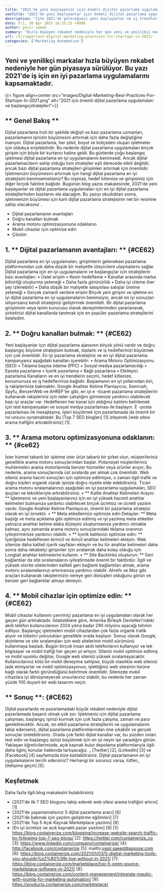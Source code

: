 ```yaml
---
title: "2021'de yeni başlayanlar için önemli dijital pazarlama uygulamaları" 
seoTitle: "2021'de yeni başlayanlar için önemli dijital pazarlama uygulamaları" 
description: "İşte 2021'de göreceğimiz yeni başlayanlar ve iş trendleri için birkaç dijital pazarlama uygulaması ve en iyi dijital pazarlama stratejileri." 
date: Fri, 30 Apr 2021 18:25:32 +0000
author: yasir saeed
summary: "Hızla büyüyen rekabet nedeniyle her gün yeni ve yenilikçi markalar piyasaya sürülüyor. Bu yazı 2021'de iş için en iyi pazarlama uygulamalarını kapsamaktadır." 
url: /tr/important-digital-marketing-practices-for-startups-in-2021/
categories: ['Marketing Automation']
---
```


## Yeni ve yenilikçi markalar hızla büyüyen rekabet nedeniyle her gün piyasaya sürülüyor. Bu yazı 2021'de iş için en iyi pazarlama uygulamalarını kapsamaktadır.

{{< figure align=center src="images/Digital-Marketing-Best-Practices-For-Startups-In-2021.png" alt="2021 için önemli dijital pazarlama uygulamaları ve başlangıç ​​stratejileri">}}


## ** Genel Bakış **
Dijital pazarlama hızlı bir şekilde değişti ve bazı pazarlama uzmanları, pazarlamanın işinizin büyümesini artırmak için daha fazla değiştiğine inanıyor. Dijital pazarlama, her şekil, boyut ve bütçeden oluşan işletmeler için oldukça erişilebilirdir. Bu nedenle dijital pazarlama uygulamaları birçok girişim için böyle bir kurtarıcı haline geldi.
Bu günlerde çoğu başlangıç ​​işletmesi dijital pazarlama en iyi uygulamalarını benimsedi. Ancak dijital pazarlamacıların sahip olduğu tüm stratejiler eşit derecede etkili değildir, ancak bazı dijital pazarlama stratejileri girişimleri artırmak için önemlidir. İşletmenizin büyümesini artırmak için hangi dijital pazarlama en iyi stratejisini benimsemelisiniz? Bu nişinize, hedef kitlenize ve girişiminiz için diğer birçok faktöre bağlıdır.
Bugünün blog yazısı makalesinde, 2021'de yeni başlayanlar ve dijital pazarlama uygulamaları için en iyi dijital pazarlama stratejilerinden bazılarını ele alacağım. Bu yazıyı okuduktan sonra, işletmenizin büyümesi için karlı dijital pazarlama stratejisinin net bir resmine sahip olacaksınız .
  * Dijital pazarlamanın avantajları
  * Doğru kanalları bulmak
  * Arama motoru optimizasyonuna odaklanın
  * Mobil cihazlar için optimize edin
  * Çözüm

## 1. ** Dijital pazarlamanın avantajları: ** {#CE62}
Dijital pazarlama en iyi uygulamaları, girişimlerin geleneksel pazarlama platformundan çok daha düşük bir maliyetle izleyicilere ulaşmalarını sağlar. Dijital pazarlama için en iyi uygulamaların ve başlangıçlar için stratejilerin bazı avantajları:
• Üstel erişim
• Kesin hedefleme
• Kanallar arasında marka bilinirliği oluşturma yeteneği
• Daha fazla görünürlük
• Daha iyi izleme (her şey izlenebilir)
• Daha düşük bir maliyetle satış/olası satışlar üretme yeteneği
• Gerçek zamanlı verilere erişim
Birçok yeni girişim ve işletme en iyi dijital pazarlama en iyi uygulamalarını benimsiyor, ancak en iyi sonuçları istiyorsanız kendi stratejinizi geliştirmek önemlidir. Bir dijital pazarlama girişiminin veya işinin kurucusu olarak deneyimlerimden yararlanarak, şirketinizi dijital kanallarda tanıtmak için en popüler pazarlama stratejilerini listeledim.

## 2. ** Doğru kanalları bulmak: ** {#CE62}
Yeni başlayanlar için dijital pazarlama ajansının birçok yönü vardır ve doğru başlangıç ​​büyüme stratejisini bulmak, toplantı ve iş hedeflerinizi büyütmek için çok önemlidir. En iyi pazarlama stratejiniz ve en iyi dijital pazarlama kampanyanız aşağıdaki kanalları içerebilir:
• Arama Motoru Optimizasyonu (SEO)
• Tıklama başına ödeme (PPC)
• Sosyal medya pazarlamacılığı
• Eposta pazarlama
• İçerik pazarlama
• Bağlı pazarlama
• Etkileyici pazarlama
Kanalların ve en iyi trendlerin seçimi, hedef kitlenize, konumunuza ve iş hedeflerinize bağlıdır.
Başlamanın en iyi yollarından biri, iş rakiplerinize bakmaktır. Google Anahtar Kelime Planlayıcısı, Semrush, Spyfu, BenzerWeb ve AHREF'ler gibi, en iyi e -ticaret pazarlama stratejilerini kullanarak rakipleriniz için neler çalıştığını görmenize yardımcı olabilecek bazı iyi araçlar var. Hedeflenen her kanal için aldığınız katılımı belirlemek için test kampanyaları ve sosyal medya pazarlaması ile başlayın. E -posta pazarlaması ile mesajlaşma, işleri büyütmek için pazarlamada da önemli bir rol unsuru oynamaktadır. Bu [Top 7 SEO blogları] [1] izleyerek [web sitesi arama trafiğini artırabilirsiniz] [1].

## 3. ** Arama motoru optimizasyonuna odaklanın: ** {#ce62}
İster hizmet tabanlı bir işletme ister ürün tabanlı bir şirket olun, müşterileriniz genellikle arama motoru sonuçlarından başlar. Potansiyel müşterileriniz muhtemelen arama motorlarında benzer hizmetler veya ürünler arıyor; Bu nedenle, arama sonuçlarında üst sıralarda yer almak çok önemlidir. Web siteniz arama hacmi sonuçları için optimize edilmişse, o zaman ilgili trafik ve doğru kişileri organik olarak işinize doğru niyetle elde edebilirsiniz.
Ticari arama motoru sıralamalarınızı aşağıdaki en iyi pazarlama uygulamaları, SEO ipuçları ve teknikleriyle artırabilirsiniz:
• ** Kalite Anahtar Kelimeleri Arayın: ** İşletmeniz ve yeni başlayanlarınız için en iyi yüksek hacimli anahtar kelimeleri bulmanıza yardımcı olabilecek birçok ücretsiz ve ücretli yazılım vardır. Google Anahtar Kelime Planlayıcısı, önemli bir pazarlama stratejisi olarak en iyi örnektir.
• ** Meta etiketlerinizi optimize edin Detaylar: ** Meta başlığı ve meta açıklama gibi optimize edilmiş ve iyi yazılmış meta etiketler yalnızca anahtar kelime alaka düzeyini oluşturmanıza yardımcı olmakla kalmaz, aynı zamanda arama motoru sonuçlarındaki tıklama oranınızı iyileştirmenize yardımcı olabilir.
• ** İçerik kalitenizi optimize edin: ** İçeriğinize hedeflenen birincil ve ikincil anahtar kelimeleri ekleyin. Web sitenize daha kaliteli içerik sayfaları ekleyin ve bu tür anahtar kelimeleri daha sonra daha rekabetçi girişimler için sıralamak daha kolay olduğu için Longtail anahtar kelimelerini kullanın.
• ** Site Backlinks oluşturun: ** Geri bağlantılar da site sıralamalarını iyileştirmede önemli bir faktördür. İlgili ve yüksek otorite sitelerinden kaliteli geri bağlantı bağlantıları almak, arama motoru sıralamalarınızı artırmanıza yardımcı olabilir. Ahrefs ve Moz gibi araçları kullanarak rakiplerinizin nereye geri dönüşleri olduğunu görün ve benzer geri bağlantılar almayı deneyin.

## 4. ** Mobil cihazlar için optimize edin: ** {#CE62}
Mobil cihazlar kullanımı çevrimiçi pazarlama en iyi uygulamaları olarak her geçen gün artmaktadır. İstatistiklere göre, Amerika Birleşik Devletleri'ndeki akıllı telefon kullanıcılarının 2024 yılına kadar 290 milyonu aşacağı tahmin ediliyor. Başlangıç ​​işletmeleri mobil cihazlardan çok fazla organik trafik alıyor ve tüketici yolculukları genellikle orada başlıyor. Sonuç olarak Google, dizinleme ve site sıralamaları için web sitelerinin mobil sürümünü kullanmaya başladı.
Bugün birçok insan akıllı telefonlarını kullanıyor ve tek bilgisayar ve mobil trafiği her geçen yıl artıyor. Siteniz mobil optimize edilmiş ve mobil uyumlu değilse, Google web sitenizi yüksek sıralamayacaktır. Kullanıcılarınız kötü bir mobil deneyime sahipse, büyük olasılıkla web sitenizi iade etmiyorlar ve mobil optimizasyonun, işlettiğiniz web sitesinin türüne bağlı olarak farklı göründüğünü belirtmek önemlidir. Sitenizde mobil cihazlara iyi dönüşmeyecek unsurlarınız olabilir, bu nedenle her zaman yüzde 100 duyarlı bir web tasarımı seçin.

## ** Sonuç **: {#CE62}
Dijital pazarlarda ve pazarlamadaki büyük rekabet nedeniyle dijital pazarlamada başarılı olmak çok zor. İşletmeniz için dijital pazarlama çalışması, başlangıç ​​işinizi kurmak için çok fazla çalışma, zaman ve para gerektirecektir. Ancak, en etkili pazarlama stratejilerini ve uygulamalarını takip ederseniz, dijital pazarlama platformlarından öne çıkabilir ve gerçek sonuçlar üretebilirsiniz. Orada çok farklı dijital kanallar var, bu yüzden onları test edin ve başlangıç ​​işinizi büyütmek için en iyi neyin işe yaradığını görün. Yaklaşan öğreticilerimizde, açık kaynak bulut depolama platformlarıyla ilgili daha ilginç konular hakkında tartışacağız.
_ [Twitter] [2], [LinkedIn] [3] ve [Facebook] [4] sayfamızda bize katılabilirsiniz. Dijital pazarlamanın en iyi uygulamalarını tercih edersiniz? Herhangi bir sorunuz varsa, lütfen_ [iletişime geçin] [5].

## Keşfetmek
Daha fazla ilgili blog makalesini bulabilirsiniz
  * [2021'de ilk 7 SEO blogunu takip ederek web sitesi arama trafiğini artırın] [1]
  * [2021'de yaşamamalısınız 5 dijital pazarlama aracı] [6]
  * [2021'de bakmak için yazılım geliştirme eğilimleri] [7]
  * [2021'de Top 5 Açık Kaynak Marketplace yazılımı] [8]
  * [En iyi ücretsiz ve açık kaynaklı pazar yazılımı] [9]
[1]: https://blog.containerize.com/blogging/increase-website-search-traffic-by-following-top-7-seo-blogs/
[2]: https://twitter.com/containerize_co
[3]: https://www.linkedin.com/company/containerize/
[4]: http://facebook.com/containerize
[5]: mailto:yasir.saeed@aspose.com
[6]: https://blog.containerize.com/2021/01/03/5-digital-marketing-tools-you-shouldn%e2%80%99t-live-without-in-2021/
[7]: https://blog.containerize.com/marketplace/top-5-open-source-marketplace-software-in-2021/
[8]: https://blog.containerize.com/content-management/integrate-mautic-with-joomla-for-marketing-automation/
[9]: https://products.containerize.com/marketplace/
